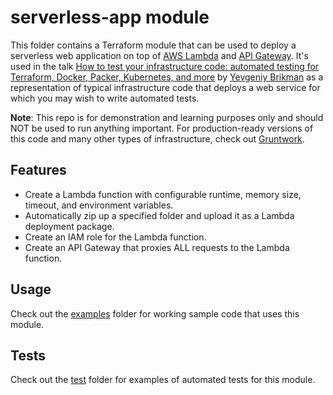 # serverless-app module

This folder contains a Terraform module that can be used to deploy a serverless web application on top of 
[AWS Lambda](https://aws.amazon.com/lambda/) and [API Gateway](https://aws.amazon.com/api-gateway/). It's used in the
talk [How to test your infrastructure code: automated testing for Terraform, 
Docker, Packer, Kubernetes, and more](https://www.infoq.com/presentations/automated-testing-terraform-docker-packer/) by 
[Yevgeniy Brikman](https://www.ybrikman.com/) as a representation of typical infrastructure code that deploys a web
service for which you may wish to write automated tests. 

**Note**: This repo is for demonstration and learning purposes only and should NOT be used to run anything important. 
For production-ready versions of this code and many other types of infrastructure, check out 
[Gruntwork](https://gruntwork.io/).

## Features

* Create a Lambda function with configurable runtime, memory size, timeout, and environment variables. 
* Automatically zip up a specified folder and upload it as a Lambda deployment package.
* Create an IAM role for the Lambda function.
* Create an API Gateway that proxies ALL requests to the Lambda function.

## Usage

Check out the [examples](https://github.com/terraform-modules-krish/infrastructure-as-code-testing-talk/blob/master/examples) folder for working sample code that uses this module.

## Tests

Check out the [test](https://github.com/terraform-modules-krish/infrastructure-as-code-testing-talk/blob/master/test) folder for examples of automated tests for this module.